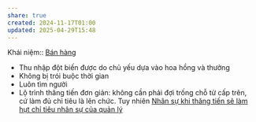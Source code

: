 ```yaml
---
share: true
created: 2024-11-17T01:00
updated: 2025-04-29T15:48
---
```

Khái niệm:: [Bán hàng](../../%CE%9E%20Kh%C3%A1i%20ni%E1%BB%87m/B%C3%A1n%20h%C3%A0ng.md)
- Thu nhập đột biến được do chủ yếu dựa vào hoa hồng và thưởng 
- Không bị trói buộc thời gian
- Luôn tìm người
- Lộ trình thăng tiến đơn giản: không cần phải đợi trống chỗ từ cấp trên, cứ làm đủ chỉ tiêu là lên chức. Tuy nhiên [Nhân sự khi thăng tiến sẽ làm hụt chỉ tiêu nhân sự của quản lý](../../M%C3%B4%20h%C3%ACnh%20nh%C3%A2n%20s%E1%BB%B1/%C4%90%E1%BA%A1i%20l%C3%BD,%20l%C6%B0%C6%A1ng%20kho%C3%A1n,%20KPI/Nh%C3%A2n%20s%E1%BB%B1%20khi%20th%C4%83ng%20ti%E1%BA%BFn%20s%E1%BA%BD%20l%C3%A0m%20h%E1%BB%A5t%20ch%E1%BB%89%20ti%C3%AAu%20nh%C3%A2n%20s%E1%BB%B1%20c%E1%BB%A7a%20qu%E1%BA%A3n%20l%C3%BD.md)
